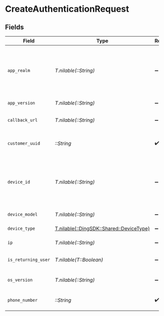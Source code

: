 # CreateAuthenticationRequest


## Fields

| Field                                                                                                                                                  | Type                                                                                                                                                   | Required                                                                                                                                               | Description                                                                                                                                            | Example                                                                                                                                                |
| ------------------------------------------------------------------------------------------------------------------------------------------------------ | ------------------------------------------------------------------------------------------------------------------------------------------------------ | ------------------------------------------------------------------------------------------------------------------------------------------------------ | ------------------------------------------------------------------------------------------------------------------------------------------------------ | ------------------------------------------------------------------------------------------------------------------------------------------------------ |
| `app_realm`                                                                                                                                            | *T.nilable(::String)*                                                                                                                                  | :heavy_minus_sign:                                                                                                                                     | The Android SMS Retriever API hash code that identifies your app. This allows you to automatically retrieve and fill the OTP code on Android devices.  |                                                                                                                                                        |
| `app_version`                                                                                                                                          | *T.nilable(::String)*                                                                                                                                  | :heavy_minus_sign:                                                                                                                                     | The version of your application.                                                                                                                       |                                                                                                                                                        |
| `callback_url`                                                                                                                                         | *T.nilable(::String)*                                                                                                                                  | :heavy_minus_sign:                                                                                                                                     | A webhook URL to which delivery statuses will be sent.                                                                                                 |                                                                                                                                                        |
| `customer_uuid`                                                                                                                                        | *::String*                                                                                                                                             | :heavy_check_mark:                                                                                                                                     | Your customer UUID, which can be found in the API settings in the dashboard.                                                                           |                                                                                                                                                        |
| `device_id`                                                                                                                                            | *T.nilable(::String)*                                                                                                                                  | :heavy_minus_sign:                                                                                                                                     | Unique identifier for the user's device. For Android, this corresponds to the `ANDROID_ID` and for iOS, this corresponds to the `identifierForVendor`. |                                                                                                                                                        |
| `device_model`                                                                                                                                         | *T.nilable(::String)*                                                                                                                                  | :heavy_minus_sign:                                                                                                                                     | The model of the user's device.                                                                                                                        |                                                                                                                                                        |
| `device_type`                                                                                                                                          | [T.nilable(::DingSDK::Shared::DeviceType)](../../models/shared/devicetype.md)                                                                          | :heavy_minus_sign:                                                                                                                                     | The type of device the user is using.                                                                                                                  |                                                                                                                                                        |
| `ip`                                                                                                                                                   | *T.nilable(::String)*                                                                                                                                  | :heavy_minus_sign:                                                                                                                                     | The IP address of the user's device.                                                                                                                   |                                                                                                                                                        |
| `is_returning_user`                                                                                                                                    | *T.nilable(T::Boolean)*                                                                                                                                | :heavy_minus_sign:                                                                                                                                     | Whether the user is a returning user on your app.                                                                                                      |                                                                                                                                                        |
| `os_version`                                                                                                                                           | *T.nilable(::String)*                                                                                                                                  | :heavy_minus_sign:                                                                                                                                     | The version of the user's device operating system.                                                                                                     |                                                                                                                                                        |
| `phone_number`                                                                                                                                         | *::String*                                                                                                                                             | :heavy_check_mark:                                                                                                                                     | An E.164 formatted phone number to send the OTP to.                                                                                                    | +1234567890                                                                                                                                            |